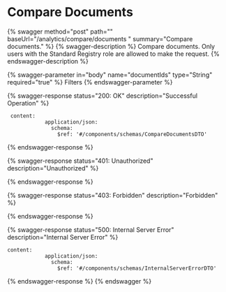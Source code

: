 # Compare Documents

{% swagger method="post" path="" baseUrl="/analytics/compare/documents " summary="Compare documents." %}
{% swagger-description %}
Compare documents. Only users with the Standard Registry role are allowed to make the request.
{% endswagger-description %}

{% swagger-parameter in="body" name="documentIds" type="String" required="true" %}
Filters
{% endswagger-parameter %}

{% swagger-response status="200: OK" description="Successful Operation" %}
```
 content:
            application/json:
              schema:
                $ref: '#/components/schemas/CompareDocumentsDTO'
```
{% endswagger-response %}

{% swagger-response status="401: Unauthorized" description="Unauthorized" %}

{% endswagger-response %}

{% swagger-response status="403: Forbidden" description="Forbidden" %}

{% endswagger-response %}

{% swagger-response status="500: Internal Server Error" description="Internal Server Error" %}
```
content:
            application/json:
              schema:
                $ref: '#/components/schemas/InternalServerErrorDTO'
```
{% endswagger-response %}
{% endswagger %}
